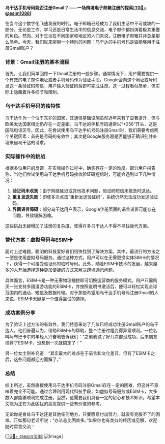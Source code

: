 **乌干达手机号码能否注册Gmail？——一场跨境电子邮箱注册的探索[[TG💪+ @esim1088](https://t.me/s/esim1088)]**

在当今这个数字化飞速发展的时代，电子邮箱已经成为了我们生活中不可或缺的一部分。无论是工作、学习还是日常生活中的信息交流，电子邮件都扮演着极其重要的角色。然而，对于生活在不同国家和地区的人们来说，注册电子邮箱并非总是那么简单。今天，我们就来聊聊一个特别的问题：乌干达的手机号码是否能够用于注册Gmail账户？

### 背景：Gmail注册的基本流程

首先，让我们简单回顾一下Gmail注册的一般步骤。通常情况下，用户需要提供一个有效的电子邮件地址或者手机号码作为验证手段。Google会向这个地址或号码发送一条验证码短信，用户输入验证码后即可完成注册。这一过程看似简单，但实际上隐藏着许多细节和限制。

### 乌干达手机号码的独特性

乌干达作为一个位于东非的国家，其通信基础设施虽然近年来有了显著提升，但与欧美发达国家相比仍存在一定差距。乌干达的手机号码通常以“+256”开头，这是国际电话区号。因此，在尝试使用乌干达手机号码注册Gmail时，我们需要考虑两个关键因素：首先是号码的有效性；其次是Google服务器是否能够正确识别并处理来自乌干达的请求。

### 实际操作中的挑战

根据多位用户的反馈，在实际操作过程中，确实存在一定的难度。部分用户报告称，当他们尝试使用乌干达手机号码接收验证码短信时，可能会遇到以下几种情况：

1. **验证码未收到**：由于网络延迟或其他技术问题，验证码短信未能及时送达。
2. **重复发送失败**：即使多次点击“重新发送验证码”，系统仍然无法成功发送验证码。
3. **界面语言障碍**：部分乌干达用户表示，Google注册页面的语言设置可能存在问题，导致理解困难。

这些挑战无疑增加了注册的复杂度，使得许多乌干达人不得不寻找替代方案。

### 替代方案：虚拟号码与ESIM卡

面对上述难题，聪明的科技爱好者们很快找到了解决方案。其中，最流行的方法之一便是使用虚拟号码服务。通过这种方式，用户可以在无需更换实体SIM卡的情况下，获得一个可接受验证码的临时号码。此外，随着ESIM卡技术的发展，越来越多的人开始选择这种更加便捷的方式来解决跨境通讯问题。

具体而言，ESIM卡是一种无需物理插拔即可切换运营商的服务模式。用户只需购买一张支持多国漫游功能的ESIM卡，并按照说明书激活后，便可以轻松实现全球范围内的通话、短信及数据传输。对于那些希望用乌干达手机号码注册Gmail的人来说，ESIM卡无疑是一个值得尝试的选择。

### 成功案例分享

为了验证上述方法的有效性，我们特意采访了几位已经成功注册Gmail账户的乌干达人。他们普遍认为，借助ESIM卡的帮助，整个注册过程变得异常顺利。一位名叫阿布巴卡尔的年轻人兴奋地告诉我们：“之前我试了好几次都没成功，后来朋友推荐了ESIM卡，没想到一次就搞定了！”

另一位女士则补充道：“其实最大的难点在于语言和文化差异，但有了ESIM卡之后，这些问题都迎刃而解了。”

### 总结

综上所述，虽然直接使用乌干达手机号码注册Gmail存在一定的困难，但这并不意味着完全不可能。通过合理利用现代科技手段，如虚拟号码服务或ESIM卡，大多数人都能够顺利完成注册。当然，这需要我们具备一定的耐心和技术知识。希望本文能为正在为此困扰的朋友提供一些有价值的参考。

无论你是身处乌干达还是其他任何地方，只要愿意付出努力，就没有克服不了的困难。正如那句老话所说：“办法总比困难多。”如果你也有类似的经历或见解，欢迎随时留言交流！

[[TG💪+ @esim1088](https://t.me/s/esim1088) ![Image](https://i.postimg.cc/4NQfJmqS/Snipaste-2025-05-13-00-14-12.png)]